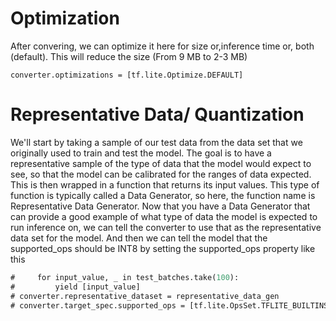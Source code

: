 # Optimization

After convering, we can optimize it here  for size or,inference time or, both (default). This will reduce the size (From 9 MB to 2-3 MB)

```converter.optimizations = [tf.lite.Optimize.DEFAULT]```


# Representative Data/ Quantization
We'll start by taking a sample of our test data
from the data set that we originally used to train and test the model.
The goal is to have a representative sample of the type of data
that the model would expect to see, so that the model can be calibrated
for the ranges of data expected.
This is then wrapped in a function that returns its input values.
This type of function is typically called a Data Generator,
so here, the function name is Representative Data Generator.
Now that you have a Data Generator that can
provide a good example of what type of data
the model is expected to run inference on,
we can tell the converter to use that as the representative
data set for the model.
And then we can tell the model that the supported_ops
should be INT8 by setting the supported_ops property like this 


```def representative_data_gen():                          
#     for input_value, _ in test_batches.take(100):
#         yield [input_value]
# converter.representative_dataset = representative_data_gen
# converter.target_spec.supported_ops = [tf.lite.OpsSet.TFLITE_BUILTINS_INT8]```
